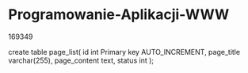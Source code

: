 # Programowanie-Aplikacji-WWW
169349

create table page_list(
id int Primary key AUTO_INCREMENT,
page_title varchar(255),
page_content text,
status int
);
